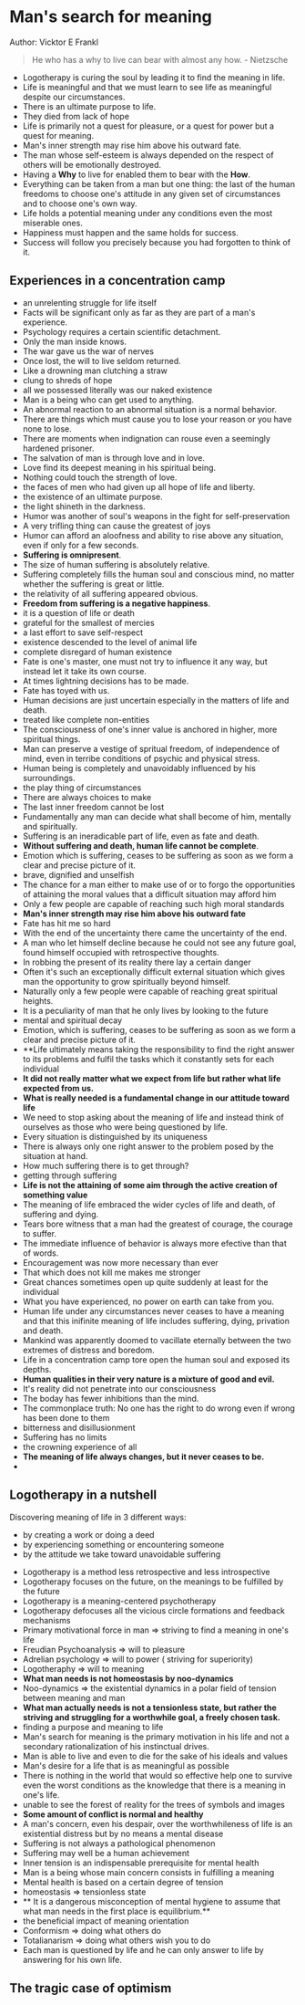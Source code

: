 # Man's search for meaning
Author: Vicktor E Frankl

> He who has a why to live can bear with almost any how. - Nietzsche

- Logotherapy is curing the soul by leading it to find the meaning in life.
- Life is meaningful and that we must learn to see life as meaningful despite our circumstances.
- There is an ultimate purpose to life.
- They died from lack of hope
- Life is primarily not a quest for pleasure, or a quest for power but a quest for meaning.
- Man's inner strength may rise him above his outward fate.
- The man whose self-esteem is always depended on the respect of others will be emotionally destroyed.
- Having a **Why** to live for enabled them to bear with the **How**.
- Everything can be taken from a man but one thing: the last of the human freedoms to choose one's attitude
  in any given set of circumstances and to choose one's own way.
- Life holds a potential meaning under any conditions even the most miserable ones.
- Happiness must happen and the same holds for success.
- Success will follow you precisely because you had forgotten to think of it.

## Experiences in a concentration camp
- an unrelenting struggle for life itself
- Facts will be significant only as far as they are part of a man's experience.
- Psychology requires a certain scientific detachment.
- Only the man inside knows.
- The war gave us the war of nerves
- Once lost, the will to live seldom returned.
- Like a drowning man clutching a straw
- clung to shreds of hope
- all we possessed literally was our naked existence
- Man is a being who can get used to anything.
- An abnormal reaction to an abnormal situation is a normal behavior.
- There are things which must cause you to lose your reason or you have none to lose.
- There are moments when indignation can rouse even a seemingly hardened prisoner.
- The salvation of man is through love and in love.
- Love find its deepest meaning in his spiritual being.
- Nothing could touch the strength of love.
- the faces of men who had given up all hope of life and liberty.
- the existence of an ultimate purpose.
- the light shineth in the darkness.
- Humor was another of soul's weapons in the fight for self-preservation
- A very trifling thing can cause the greatest of joys
- Humor can afford an aloofness and ability to rise above any situation, even if only for a few seconds.
- **Suffering is omnipresent**.
- The size of human suffering is absolutely relative.
- Suffering completely fills the human soul and conscious mind, no matter whether the suffering is great or little.
- the relativity of all suffering appeared obvious.
- **Freedom from suffering is a negative happiness**.
- it is a question of life or death
- grateful for the smallest of mercies
- a last effort to save self-respect
- existence descended to the level of animal life
- complete disregard of human existence
- Fate is one's master, one must not try to influence it any way, but instead let it take its own course.
- At times lightning decisions has to be made.
- Fate has toyed with us.
- Human decisions are just uncertain especially in the matters of life and death.
- treated like complete non-entities
- The consciousness of one's inner value is anchored in higher, more spiritual things.
- Man can preserve a vestige of spritual freedom, of independence of mind, even in terribe conditions of psychic and physical stress.
- Human being is completely and unavoidably influenced by his surroundings.
- the play thing of circumstances
- There are always choices to make
- The last inner freedom cannot be lost
- Fundamentally any man can decide what shall become of him, mentally and spiritually.
- Suffering is an ineradicable part of life, even as fate and death.
- **Without suffering and death, human life cannot be complete**.
- Emotion which is suffering, ceases to be suffering as soon as we form a clear and precise picture of it.
- brave, dignified and unselfish
- The chance for a man either to make use of or to forgo the opportunities of attaining the moral values that a difficult situation may afford him
- Only a few people are capable of reaching such high moral standards
- **Man's inner strength may rise him above his outward fate**
- Fate has hit me so hard
- With the end of the uncertainty there came the uncertainty of the end.
- A man who let himself decline because he could not see any future goal, found himself occupied with retrospective thoughts.
- In robbing the present of its reality there lay a certain danger
- Often it's such an exceptionally difficult external situation which gives man the opportunity to grow spiritually beyond himself.
- Naturally only a few people were capable of reaching great spiritual heights.
- It is a peculiarity of man that he only lives by looking to the future
- mental and spiritual decay
- Emotion, which is suffering, ceases to be suffering as soon as we form a clear and precise picture of it.
- **Life ultimately means taking the responsibility to find the right answer to its problems and fulfil the tasks which it constantly sets for each individual
- **It did not really matter what we expect from life but rather what life expected from us.**
- **What is really needed is a fundamental change in our attitude toward life**
- We need to stop asking about the meaning of life and instead think of ourselves as those who were being questioned by life.
- Every situation is distinguished by its uniqueness
- There is always only one right answer to the problem posed by the situation at hand.
- How much suffering there is to get through?
- getting through suffering
- **Life is not the attaining of some aim through the active creation of something value**
- The meaning of life embraced the wider cycles of life and death, of suffering and dying.
- Tears bore witness that a man had the greatest of courage, the courage to suffer.
- The immediate influence of behavior is always more efective than that of words.
- Encouragement was now more necessary than ever
- That which does not kill me makes me stronger
- Great chances sometimes open up quite suddenly at least for the individual
- What you have experienced, no power on earth can take from you.
- Human life under any circumstances never ceases to have a meaning and that this inifinite meaning of life includes suffering, dying, privation and death.
- Mankind was apparently doomed to vacillate eternally between the two extremes of distress and boredom.
- Life in a concentration camp tore open the human soul and exposed its depths.
- **Human qualities in their very nature is a mixture of good and evil.**
- It's reality did not penetrate into our consciousness
- The boday has fewer inhibitions than the mind.
- The commonplace truth: No one has the right to do wrong even if wrong has been done to them
- bitterness and disillusionment
- Suffering has no limits
- the crowning experience of all
- **The meaning of life always changes, but it never ceases to be.**
-

## Logotherapy in a nutshell
Discovering meaning of life in 3 different ways:
  * by creating a work or doing a deed
  * by experiencing something or encountering someone
  * by the attitude we take toward unavoidable suffering
  
- Logotherapy is a method less retrospective and less introspective
- Logotherapy focuses on the future, on the meanings to be fulfilled by the future
- Logotherapy is a meaning-centered psychotherapy
- Logotherapy defocuses all the vicious circle formations and feedback mechanisms
- Primary motivational force in man => striving to find a meaning in one's life
- Freudian Psychoanalysis => will to pleasure
- Adrelian psychology => will to power ( striving for superiority)
- Logotheraphy => will to meaning
- **What man needs is not homeostasis by noo-dynamics**
- Noo-dynamics => the existential dynamics in a polar field of tension between meaning and man
- **What man actually needs is not a tensionless state, but rather the striving and struggling for a worthwhile goal, a freely chosen task.**
- finding a purpose and meaning to life
- Man's search for meaning is the primary motivation in his life and not a secondary rationalization of his instinctual drives.
- Man is able to live and even to die for the sake of his ideals and values
- Man's desire for a life that is as meaningful as possible
- There is nothing in the world that would so effective help one to survive even the worst conditions as the knowledge that there is a meaning in one's life.
- unable to see the forest of reality for the trees of symbols and images
- **Some amount of conflict is normal and healthy**
- A man's concern, even his despair, over the worthwhileness of life is an existential distress but by no means a mental disease
- Suffering is not always a pathological phenomenon
- Suffering may well be a human achievement
- Inner tension is an indispensable prerequisite for mental health
- Man is a being whose main concern consists in fulfilling a meaning
- Mental health is based on a certain degree of tension
- homeostasis => tensionless state
- ** It is a dangerous misconception of mental hygiene to assume that what man needs in the first place is equilibrium.**
- the beneficial impact of meaning orientation
- Conformism => doing what others do
- Totalianarism => doing what others wish you to do
- Each man is questioned by life and he can only answer to life by answering for his own life.

## The tragic case of optimism


